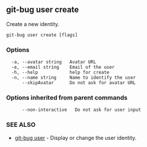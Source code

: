 ## git-bug user create

Create a new identity.

```
git-bug user create [flags]
```

### Options

```
  -a, --avatar string   Avatar URL
  -e, --email string    Email of the user
  -h, --help            help for create
  -n, --name string     Name to identify the user
      --skipAvatar      Do not ask for avatar URL
```

### Options inherited from parent commands

```
      --non-interactive   Do not ask for user input
```

### SEE ALSO

* [git-bug user](git-bug_user.md)	 - Display or change the user identity.

